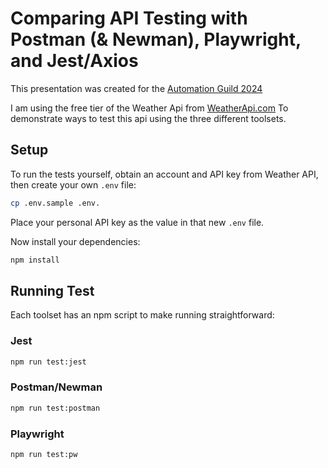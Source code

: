 # Comparing API Testing with Postman (& Newman), Playwright, and Jest/Axios
This presentation was created for the [Automation Guild 2024](https://testguild.com/automation-guild-2024/)


I am using the free tier of the Weather Api from [WeatherApi.com](https://www.weatherapi.com/)
 To demonstrate ways to test this api using the three different toolsets.

## Setup

To run the tests yourself, obtain an account and API key from Weather API, then create your own `.env` file:

```sh
cp .env.sample .env.
```

Place your personal API key as the value in that new `.env` file.

Now install your dependencies:

```sh
npm install
```

## Running Test
Each toolset has an npm script to make running straightforward:

### Jest

```sh
npm run test:jest
```
### Postman/Newman

```sh
npm run test:postman
```

### Playwright

```sh
npm run test:pw
```